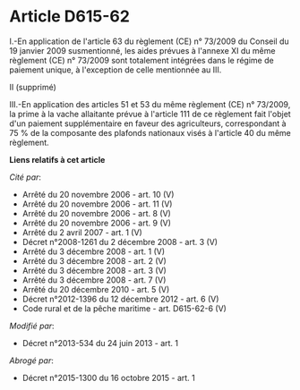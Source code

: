 # Article D615-62

I.-En application de l'article 63 du règlement (CE) n° 73/2009 du Conseil du 19 janvier 2009 susmentionné, les aides prévues
à l'annexe XI du même règlement (CE) n° 73/2009 sont totalement intégrées dans le régime de paiement unique, à l'exception de
celle mentionnée au III. 

II (supprimé)

III.-En application des articles 51 et 53 du même règlement (CE) n° 73/2009, la prime à la vache allaitante prévue à
l'article 111 de ce règlement fait l'objet d'un paiement supplémentaire en faveur des agriculteurs, correspondant à 75 % de
la composante des plafonds nationaux visés à l'article 40 du même règlement.

**Liens relatifs à cet article**

_Cité par_:

  - Arrêté du 20 novembre 2006 - art. 10 (V)
  - Arrêté du 20 novembre 2006 - art. 11 (V)
  - Arrêté du 20 novembre 2006 - art. 8 (V)
  - Arrêté du 20 novembre 2006 - art. 9 (V)
  - Arrêté du 2 avril 2007 - art. 1 (V)
  - Décret n°2008-1261 du 2 décembre 2008 - art. 3 (V)
  - Arrêté du 3 décembre 2008 - art. 1 (V)
  - Arrêté du 3 décembre 2008 - art. 2 (V)
  - Arrêté du 3 décembre 2008 - art. 3 (V)
  - Arrêté du 3 décembre 2008 - art. 7 (V)
  - Arrêté du 20 décembre 2010 - art. 5 (V)
  - Décret n°2012-1396 du 12 décembre 2012 - art. 6 (V)
  - Code rural et de la pêche maritime - art. D615-62-6 (V)

_Modifié par_:

  - Décret n°2013-534 du 24 juin 2013 - art. 1

_Abrogé par_:

  - Décret n°2015-1300 du 16 octobre 2015 - art. 1
